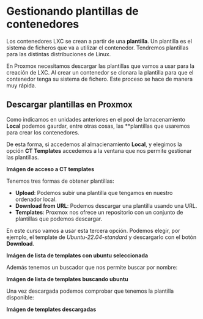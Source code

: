 # Gestionando plantillas de contenedores

Los contenedores LXC se crean a partir de una **plantilla**. Un plantilla es el sistema de ficheros que va a utilizar el contenedor. Tendremos plantillas para las distintas distribuciones de Linux.

En Proxmox necesitamos descargar las plantillas que vamos a usar para la creación de LXC. Al crear un contenedor se clonara la plantilla para que el contenedor tenga su sistema de fichero. Este proceso se hace de manera muy rápida.

## Descargar plantillas en Proxmox

Como indicamos en unidades anteriores en el pool de lamacenamiento **Local** podemos gaurdar, entre otras cosas, las **plantillas que usaremos para crear los contenedores.

De esta forma, si accedemos al almacienamiento **Local**, y elegimos la opción **CT Templates** accedemos a la ventana que nos permite gestionar las plantillas.

**Imágen de acceso a CT templates**

Tenemos tres formas de obtener plantillas:

* **Upload**: Podemos subir una plantilla que tengamos en nuestro ordenador local.
* **Download from URL**: Podemos descargar una plantilla usando una URL.
* **Templates**: Proxmox nos ofrece un repositorio con un conjunto de plantillas que podemos descargar.

En este curso vamos a usar esta tercera opción. Podemos elegir, por ejemplo, el template de *Ubuntu-22.04-standard* y descargarlo con el botón **Download**.

**Imágen de lista de templates con ubuntu seleccionada**

Además tenemos un buscador que nos permite buscar por nombre:

**Imágen de lista de templates buscando ubuntu**

Una vez descargada podemos comprobar que tenemos la plantilla disponible:

**Imágen de templates descargadas**




